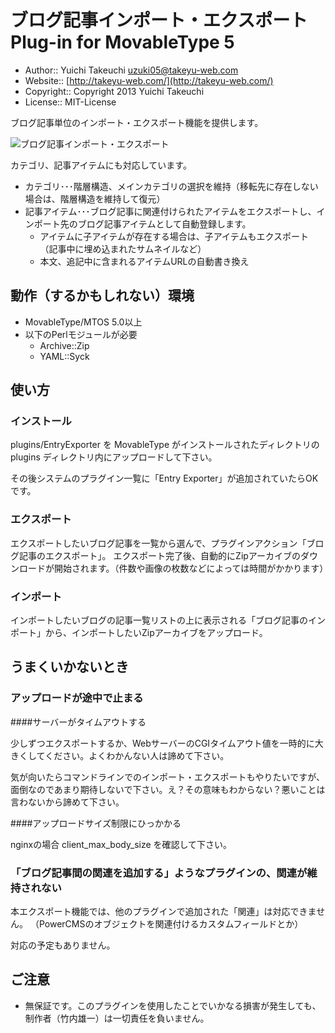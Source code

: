 # ブログ記事インポート・エクスポート Plug-in for MovableType 5
* Author:: Yuichi Takeuchi <uzuki05@takeyu-web.com>
* Website:: [http://takeyu-web.com/](http://takeyu-web.com/)
* Copyright:: Copyright 2013 Yuichi Takeuchi
* License:: MIT-License

ブログ記事単位のインポート・エクスポート機能を提供します。

![ブログ記事インポート・エクスポート](https://f.cloud.github.com/assets/60980/235657/110d9b28-87b7-11e2-8be9-211f47798c43.png)

カテゴリ、記事アイテムにも対応しています。

+ カテゴリ･･･階層構造、メインカテゴリの選択を維持（移転先に存在しない場合は、階層構造を維持して復元）
+ 記事アイテム･･･ブログ記事に関連付けられたアイテムをエクスポートし、インポート先のブログ記事アイテムとして自動登録します。
  + アイテムに子アイテムが存在する場合は、子アイテムもエクスポート（記事中に埋め込まれたサムネイルなど）
  + 本文、追記中に含まれるアイテムURLの自動書き換え

## 動作（するかもしれない）環境

+ MovableType/MTOS 5.0以上
+ 以下のPerlモジュールが必要
  + Archive::Zip
  + YAML::Syck


## 使い方

### インストール

plugins/EntryExporter を MovableType がインストールされたディレクトリの plugins ディレクトリ内にアップロードして下さい。

その後システムのプラグイン一覧に「Entry Exporter」が追加されていたらOKです。

### エクスポート

エクスポートしたいブログ記事を一覧から選んで、プラグインアクション「ブログ記事のエクスポート」。
エクスポート完了後、自動的にZipアーカイブのダウンロードが開始されます。（件数や画像の枚数などによっては時間がかかります）

### インポート

インポートしたいブログの記事一覧リストの上に表示される「ブログ記事のインポート」から、インポートしたいZipアーカイブをアップロード。

## うまくいかないとき

### アップロードが途中で止まる

####サーバーがタイムアウトする

少しずつエクスポートするか、WebサーバーのCGIタイムアウト値を一時的に大きくしてください。よくわかんない人は諦めて下さい。

気が向いたらコマンドラインでのインポート・エクスポートもやりたいですが、面倒なのであまり期待しないで下さい。え？その意味もわからない？悪いことは言わないから諦めて下さい。

####アップロードサイズ制限にひっかかる

nginxの場合 client_max_body_size を確認して下さい。

### 「ブログ記事間の関連を追加する」ようなプラグインの、関連が維持されない

本エクスポート機能では、他のプラグインで追加された「関連」は対応できません。
（PowerCMSのオブジェクトを関連付けるカスタムフィールドとか）

対応の予定もありません。

## ご注意

* 無保証です。このプラグインを使用したことでいかなる損害が発生しても、制作者（竹内雄一）は一切責任を負いません。
